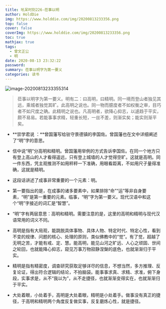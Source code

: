 ```yaml
---
title: 吼呆时刻226-莅事以明
author: HoldDie
img: https://www.holddie.com/img/20200813233356.png
top: false
cover: false
coverImg: https://www.holddie.com/img/20200813233356.png
toc: true
mathjax: true
tags:
  - 曾文正公
  - 明
date: 2020-08-13 23:32:22
password:
summary: 莅事以明字为第一要义
categories: 读书
---
```


![image-20200813233355314](https://www.holddie.com/img/20200813233356.png)

> 莅事以明字为第一要义。明有二：曰高明，曰精明。同一境而登山者独见其远，乘城者独觉其旷。此高明之说也。同一物而臆度者不如权衡之审，目巧者不如尺度之确。此精明之说也。凡高明者，欲降心抑志，以遽趋于平实，颇不易易。若能事事求精，轻重长短，一丝不差，则渐实矣；能实则渐平矣。

- **崇学君说 ：**曾国藩写给驻守景德镇的李国佐。曾国藩也在文中详细阐述了“明”字的意思。
- 信中说“明”分高明和精明。曾国藩用举例的方式告诉李国佐。在同一个地方只有登上高山的人才看得遥远，只有登上城墙的人才觉得空旷。这就是高明。同一件东西，凭主观推测不如用秤秤一下准确，用眼看距离，不如用尺子量得准确，这就是精明。
- 这段话讲述了成事非常重要的一个元素：明。

- 第一要指出的是，在成事的诸多要素中，如果排除“命”“运”等非自身要素，“明”是第一重要的元素。临事，“明”字为第一要义。现代汉语中和这个“明”字接近的词汇是“智慧”。

- “明”字有两层意思：高明和精明。需要注意的是，这里的高明和精明与现代汉语常用的词义不同。

- 高明是指有大局观，能跳脱具体事物、具体人物、特定时代、特定心性，看到不变的规律、问题的核心、处理的原则，类似佛教中的“觉”。有了觉，超越了无明之苦，才能有戒、定、慧。能高明，能见山河之旷远、人心之顽固、世间之轮回，也就能降心抑志，窥见万事万物寂静涅槃的底色，也就渐渐归于平实。

- 精明是指有精密度，调查研究获取足够详尽的信息，不想当然，多方推理、反复论证，得出符合逻辑的结论，不拍脑袋。能事事求真、求精、求准，俯下身段，实事求是，从不“我以为”，从不走捷径，也就渐渐变得实在，也就渐渐归于平实。

- 大处着眼，小处着手，高明是大处着眼，精明是小处着手。做事没有真正的捷径，于高明和精明两个角度反复做实事，反复磨炼心性，就是捷径。